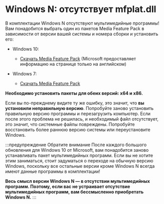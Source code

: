 # Windows N: отсутствует mfplat.dll

В комплектации Windows N отсутствуют мультимедийные программы! Вам понадобится выбрать один из пакетов Media Feature Pack в зависимости от версии вашей системы и номера сборки и установить его:

* Windows 10:
  * [Скачать Media Feature Pack](https://www.microsoft.com/en-us/software-download/mediafeaturepack) (Microsoft предоставляет информацию на странице только на английском)

* Windows 7:
  * [Скачать Media Feature Pack](https://www.microsoft.com/download/details.aspx?id=16546)

**Необходимо установить пакеты для обеих версий: x64 и x86.**

Если вы по-прежднему видите ту же ошибку, это значит, что **вы установили неправильную версию**. Попробуйте заново установить правильную версию программы и перезагрузить компьютер. Если после этого проблема не решилась, и необходимый файл отсутствует, это значит, что системные файлы повреждены. Попробуйте восстановить более раннюю версию системы или переустановите Windows.

:::предупреждение Обратите внимание После каждого большого обновления для Windows 10 от Microsoft, вам понадобится заново устанавливать пакет мультимедийных программ. Если вы не хотите этим заниматься, стоит задуматься о переходе на обычную версию Windows, поскольку все остальные версии кроме Windows N всегда имеют данные программы в комплектации!

**Весь смысл версии Windows N — в отсутствии мультимедийных программ. Поэтому, если вас не устраивает отсутствие мультимедийных программ, вам бессмысленно приобретать Windows N.** :::